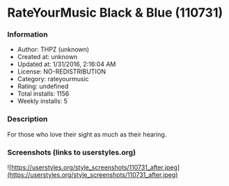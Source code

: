 # RateYourMusic Black & Blue (110731)

### Information
- Author: THPZ (unknown)
- Created at: unknown
- Updated at: 1/31/2016, 2:16:04 AM
- License: NO-REDISTRIBUTION
- Category: rateyourmusic
- Rating: undefined
- Total installs: 1156
- Weekly installs: 5


### Description
For those who love their sight as much as their hearing.


### Screenshots (links to userstyles.org)
![https://userstyles.org/style_screenshots/110731_after.jpeg](https://userstyles.org/style_screenshots/110731_after.jpeg)


